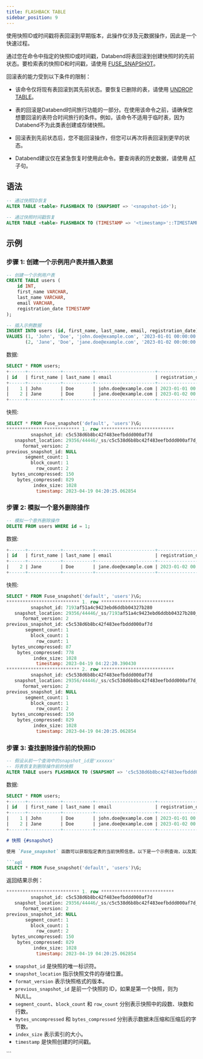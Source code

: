 ```yaml
---
title: FLASHBACK TABLE
sidebar_position: 9
---
```


使用快照ID或时间戳将表回滚到早期版本，此操作仅涉及元数据操作，因此是一个快速过程。

通过您在命令中指定的快照ID或时间戳，Databend将表回滚到创建快照时的先前状态。要检索表的快照ID和时间戳，请使用 [FUSE_SNAPSHOT](../../../20-sql-functions/16-system-functions/fuse_snapshot.md)。

回滚表的能力受到以下条件的限制：

- 该命令仅将现有表回滚到其先前状态。要恢复已删除的表，请使用 [UNDROP TABLE](21-ddl-undrop-table.md)。

- 表的回滚是Databend时间旅行功能的一部分。在使用该命令之前，请确保您想要回滚的表符合时间旅行的条件。例如，该命令不适用于临时表，因为Databend不为此类表创建或存储快照。

- 回滚表到先前状态后，您不能回滚操作，但您可以再次将表回滚到更早的状态。

- Databend建议仅在紧急恢复时使用此命令。要查询表的历史数据，请使用 [AT](../../20-query-syntax/03-query-at.md) 子句。

## 语法

```sql
-- 通过快照ID恢复
ALTER TABLE <table> FLASHBACK TO (SNAPSHOT => '<snapshot-id>');

-- 通过快照时间戳恢复
ALTER TABLE <table> FLASHBACK TO (TIMESTAMP => '<timestamp>'::TIMESTAMP);
```

## 示例

### 步骤 1: 创建一个示例用户表并插入数据
```sql
-- 创建一个示例用户表
CREATE TABLE users (
    id INT,
    first_name VARCHAR,
    last_name VARCHAR,
    email VARCHAR,
    registration_date TIMESTAMP
);

-- 插入示例数据
INSERT INTO users (id, first_name, last_name, email, registration_date)
VALUES (1, 'John', 'Doe', 'john.doe@example.com', '2023-01-01 00:00:00'),
       (2, 'Jane', 'Doe', 'jane.doe@example.com', '2023-01-02 00:00:00');
```

数据:
```sql
SELECT * FROM users;
+------+------------+-----------+----------------------+----------------------------+
| id   | first_name | last_name | email                | registration_date          |
+------+------------+-----------+----------------------+----------------------------+
|    1 | John       | Doe       | john.doe@example.com | 2023-01-01 00:00:00.000000 |
|    2 | Jane       | Doe       | jane.doe@example.com | 2023-01-02 00:00:00.000000 |
+------+------------+-----------+----------------------+----------------------------+
```

快照:
```sql
SELECT * FROM Fuse_snapshot('default', 'users')\G;
*************************** 1. row ***************************
         snapshot_id: c5c538d6b8bc42f483eefbddd000af7d
   snapshot_location: 29356/44446/_ss/c5c538d6b8bc42f483eefbddd000af7d_v2.json
      format_version: 2
previous_snapshot_id: NULL
       segment_count: 1
         block_count: 1
           row_count: 2
  bytes_uncompressed: 150
    bytes_compressed: 829
          index_size: 1028
           timestamp: 2023-04-19 04:20:25.062854
```

### 步骤 2: 模拟一个意外删除操作

```sql
-- 模拟一个意外删除操作
DELETE FROM users WHERE id = 1;
```

数据:
```sql
+------+------------+-----------+----------------------+----------------------------+
| id   | first_name | last_name | email                | registration_date          |
+------+------------+-----------+----------------------+----------------------------+
|    2 | Jane       | Doe       | jane.doe@example.com | 2023-01-02 00:00:00.000000 |
+------+------------+-----------+----------------------+----------------------------+
```

快照:
```sql
SELECT * FROM Fuse_snapshot('default', 'users')\G;
*************************** 1. row ***************************
         snapshot_id: 7193af51a4c9423ebd6ddbb04327b280
   snapshot_location: 29356/44446/_ss/7193af51a4c9423ebd6ddbb04327b280_v2.json
      format_version: 2
previous_snapshot_id: c5c538d6b8bc42f483eefbddd000af7d
       segment_count: 1
         block_count: 1
           row_count: 1
  bytes_uncompressed: 87
    bytes_compressed: 778
          index_size: 1028
           timestamp: 2023-04-19 04:22:20.390430
*************************** 2. row ***************************
         snapshot_id: c5c538d6b8bc42f483eefbddd000af7d
   snapshot_location: 29356/44446/_ss/c5c538d6b8bc42f483eefbddd000af7d_v2.json
      format_version: 2
previous_snapshot_id: NULL
       segment_count: 1
         block_count: 1
           row_count: 2
  bytes_uncompressed: 150
    bytes_compressed: 829
          index_size: 1028
           timestamp: 2023-04-19 04:20:25.062854
```

### 步骤 3: 查找删除操作前的快照ID
```sql
-- 假设从前一个查询中的snapshot_id是'xxxxxx'
-- 将表恢复到删除操作前的快照
ALTER TABLE users FLASHBACK TO (SNAPSHOT => 'c5c538d6b8bc42f483eefbddd000af7d');
```

数据:
```sql
SELECT * FROM users;
+------+------------+-----------+----------------------+----------------------------+
| id   | first_name | last_name | email                | registration_date          |
+------+------------+-----------+----------------------+----------------------------+
|    1 | John       | Doe       | john.doe@example.com | 2023-01-01 00:00:00.000000 |
|    2 | Jane       | Doe       | jane.doe@example.com | 2023-01-02 00:00:00.000000 |
+------+------------+-----------+----------------------+----------------------------+
```

```markdown
# 快照 {#snapshot}

使用 `Fuse_snapshot` 函数可以获取指定表的当前快照信息。以下是一个示例查询，以及其返回的结果：

```sql
SELECT * FROM Fuse_snapshot('default', 'users')\G;
```

返回结果示例：

```sql
*************************** 1. row ***************************
         snapshot_id: c5c538d6b8bc42f483eefbddd000af7d
   snapshot_location: 29356/44446/_ss/c5c538d6b8bc42f483eefbddd000af7d_v2.json
      format_version: 2
previous_snapshot_id: NULL
       segment_count: 1
         block_count: 1
           row_count: 2
  bytes_uncompressed: 150
    bytes_compressed: 829
          index_size: 1028
           timestamp: 2023-04-19 04:20:25.062854
```

<Notes>

- `snapshot_id` 是快照的唯一标识符。
- `snapshot_location` 指示快照文件的存储位置。
- `format_version` 表示快照格式的版本。
- `previous_snapshot_id` 是前一个快照的 ID，如果是第一个快照，则为 NULL。
- `segment_count`、`block_count` 和 `row_count` 分别表示快照中的段数、块数和行数。
- `bytes_uncompressed` 和 `bytes_compressed` 分别表示数据未压缩和压缩后的字节数。
- `index_size` 表示索引的大小。
- `timestamp` 是快照创建的时间戳。

</Notes>
```